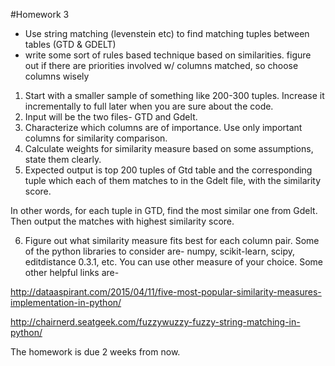 #Homework 3

* Use string matching (levenstein etc) to find matching tuples between tables (GTD & GDELT)
* write some sort of rules based technique based on similarities. figure out if there are priorities involved w/ columns matched, so choose columns wisely


1) Start with a smaller sample of something like 200-300 tuples. Increase it incrementally to full later when you are sure about the code.
2) Input will be the two files- GTD and Gdelt.
3) Characterize which columns are of importance. Use only important columns for similarity comparison.
4)  Calculate weights for similarity measure based on  some assumptions, state them clearly.
5) Expected output is top 200 tuples of Gtd table and the corresponding tuple which each of them matches to in the Gdelt file, with the similarity score.

In other words, for each tuple in GTD, find the most similar one from Gdelt. Then output the matches with highest similarity score.

6) Figure out what similarity measure fits best for each column pair. Some of the python libraries to consider are- numpy, scikit-learn, scipy, editdistance 0.3.1, etc. You can use other measure of your choice. Some other helpful links are-

http://dataaspirant.com/2015/04/11/five-most-popular-similarity-measures-implementation-in-python/

http://chairnerd.seatgeek.com/fuzzywuzzy-fuzzy-string-matching-in-python/


The homework is due 2 weeks from now.